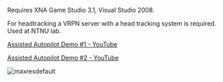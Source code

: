 Requires XNA Game Studio 3.1, Visual Studio 2008.

For headtracking a VRPN server with a head tracking system is required. Used at NTNU lab.

[Assisted Autopilot Demo #1 - YouTube](https://www.youtube.com/watch?v=gOT0xJfp7kE)

[Assisted Autopilot Demo #2 - YouTube](https://www.youtube.com/watch?v=gOT0xJfp7kE)


![maxresdefault](https://user-images.githubusercontent.com/787816/153290435-f3cf2b69-651a-4b43-ae4d-713abe70ac42.jpg)
